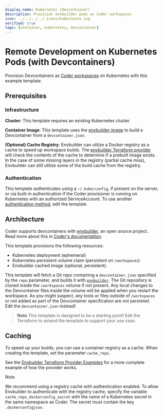 ```yaml
---
display_name: Kubernetes (Devcontainer)
description: Provision envbuilder pods as Coder workspaces
icon: ../../../../.icons/kubernetes.svg
verified: true
tags: [container, kubernetes, devcontainer]
---
```


# Remote Development on Kubernetes Pods (with Devcontainers)

Provision Devcontainers as [Coder workspaces](https://coder.com/docs/workspaces) on Kubernetes with this example template.

## Prerequisites

### Infrastructure

**Cluster**: This template requires an existing Kubernetes cluster.

**Container Image**: This template uses the [envbuilder image](https://github.com/coder/envbuilder) to build a Devcontainer from a `devcontainer.json`.

**(Optional) Cache Registry**: Envbuilder can utilize a Docker registry as a cache to speed up workspace builds. The [envbuilder Terraform provider](https://github.com/coder/terraform-provider-envbuilder) will check the contents of the cache to determine if a prebuilt image exists. In the case of some missing layers in the registry (partial cache miss), Envbuilder can still utilize some of the build cache from the registry.

### Authentication

This template authenticates using a `~/.kube/config`, if present on the server, or via built-in authentication if the Coder provisioner is running on Kubernetes with an authorized ServiceAccount. To use another [authentication method](https://registry.terraform.io/providers/hashicorp/kubernetes/latest/docs#authentication), edit the template.

## Architecture

Coder supports devcontainers with [envbuilder](https://github.com/coder/envbuilder), an open source project. Read more about this in [Coder's documentation](https://coder.com/docs/templates/dev-containers).

This template provisions the following resources:

- Kubernetes deployment (ephemeral)
- Kubernetes persistent volume claim (persistent on `/workspaces`)
- Envbuilder cached image (optional, persistent).

This template will fetch a Git repo containing a `devcontainer.json` specified by the `repo` parameter, and builds it
with [`envbuilder`](https://github.com/coder/envbuilder).
The Git repository is cloned inside the `/workspaces` volume if not present.
Any local changes to the Devcontainer files inside the volume will be applied when you restart the workspace.
As you might suspect, any tools or files outside of `/workspaces` or not added as part of the Devcontainer specification are not persisted.
Edit the `devcontainer.json` instead!

> **Note**
> This template is designed to be a starting point! Edit the Terraform to extend the template to support your use case.

## Caching

To speed up your builds, you can use a container registry as a cache.
When creating the template, set the parameter `cache_repo`.

See the [Envbuilder Terraform Provider Examples](https://github.com/coder/terraform-provider-envbuilder/blob/main/examples/resources/envbuilder_cached_image/envbuilder_cached_image_resource.tf/) for a more complete example of how the provider works.

> [!NOTE]
> We recommend using a registry cache with authentication enabled.
> To allow Envbuilder to authenticate with the registry cache, specify the variable `cache_repo_dockerconfig_secret`
> with the name of a Kubernetes secret in the same namespace as Coder. The secret must contain the key `.dockerconfigjson`.
